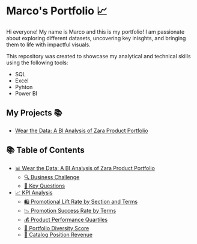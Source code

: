 # Marco's Portfolio 📈
Hi everyone! My name is Marco and this is my portfolio!
I am passionate about exploring different datasets, uncovering key inisghts, and bringing them to life with impactful visuals.

This repository was created to showcase my analytical and technical skills using the following tools:
* SQL
* Excel
* Pyhton 
* Power BI 
## My Projects 📚
- [Wear the Data: A BI Analysis of Zara Product Portfolio](#wear-the-data-a-bi-analysis-of-zara-product-portfolio)
## 📚 Table of Contents

- [📊 Wear the Data: A BI Analysis of Zara Product Portfolio](#wear-the-data-a-bi-analysis-of-zara-product-portfolio)
  - [🔍 Business Challenge](#business-challenge)
  - [📌 Key Questions](#key-questions)
- [📈 KPI Analysis](#kpi-analysis)
  - [🛍️ Promotional Lift Rate by Section and Terms](#promotional-lift-rate-by-section-and-terms)
  - [📉 Promotion Success Rate by Terms](#promotion-success-rate-by-terms)
  - [💰 Product Performance Quartiles](#product-performance-quartiles)
  - [🌈 Portfolio Diversity Score](#portfolio-diversity-score)
  - [🧾 Catalog Position Revenue](#catalog-position-revenue)
